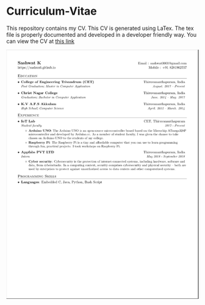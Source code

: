 # Curriculum-Vitae
This repository contains my CV. This CV is generated using LaTex. The tex file is properly documented and developed in a developer friendly way. You can view the CV at [this link](https://sashuu6.github.io/Curriculum-Vitae/)

![CV](/docs/cv.png)
